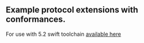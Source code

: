 
## Example protocol extensions with conformances.

For use with 5.2 swift toolchain [available here](http://johnholdsworth.com/swift-LOCAL-2020-01-17-a-osx.tar.gz)
